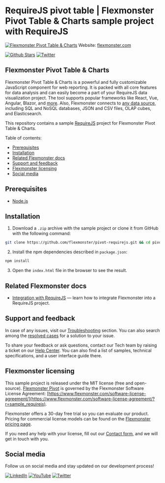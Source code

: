 # RequireJS pivot table | Flexmonster Pivot Table & Charts sample project with RequireJS

[![Flexmonster Pivot Table & Charts](https://cdn.flexmonster.com/readmes/requirejs.webp)](https://www.flexmonster.com?r=sample_requirejs)
Website: [flexmonster.com](https://www.flexmonster.com?r=sample_requirejs)

[![Github Stars](https://img.shields.io/github/stars/flexmonster?style=social)](https://github.com/flexmonster) [![Twitter](https://img.shields.io/twitter/follow/Flexmonster?style=social)](https://twitter.com/Flexmonster)

## Flexmonster Pivot Table & Charts

Flexmonster Pivot Table & Charts is a powerful and fully customizable JavaScript component for web reporting. It is packed with all core features for data analysis and can easily become a part of your RequireJS data visualization project. The tool supports popular frameworks like React, Vue, Angular, Blazor, and [more](https://www.flexmonster.com/doc/available-tutorials-integration?r=sample_requirejs). Also, Flexmonster connects to [any data source](https://www.flexmonster.com/doc/supported-data-sources?r=sample_requirejs), including SQL and NoSQL databases, JSON and CSV files, OLAP cubes, and Elasticsearch. 

This repository contains a sample [RequireJS](https://requirejs.org/) project for Flexmonster Pivot Table & Charts.

Table of contents:

* [Prerequisites](#prerequisites)
* [Installation](#installation)
* [Related Flexmonster docs](#related-flexmonster-docs)
* [Support and feedback](#support-and-feedback)
* [Flexmonster licensing](#flexmonster-licensing)
* [Social media](#social-media)

## Prerequisites

- [Node.js](https://nodejs.org/en/)

## Installation 

1. Download a `.zip` archive with the sample project or clone it from GitHub with the following command:

```bash
git clone https://github.com/flexmonster/pivot-requirejs.git && cd pivot-requirejs
```

2. Install the npm dependencies described in `package.json`: 

```bash
npm install
```

3. Open the `index.html` file in the browser to see the result.

## Related Flexmonster docs

- [Integration with RequireJS](https://www.flexmonster.com/doc/integration-with-requirejs?sample_requirejs) — learn how to integrate Flexmonster into a RequireJS project.

## Support and feedback

In case of any issues, visit our [Troubleshooting](https://www.flexmonster.com/doc/typical-errors?r=sample_requirejs) section. You can also search among the [resolved cases](https://www.flexmonster.com/technical-support?r=sample_requirejs) for a solution to your issue.

To share your feedback or ask questions, contact our Tech team by raising a ticket on our [Help Center](https://www.flexmonster.com/help-center?r=sample_requirejs). You can also find a list of samples, technical specifications, and a user interface guide there.

## Flexmonster licensing

This sample project is released under the MIT license (free and open-source). [Flexmonster Pivot](https://www.flexmonster.com/?r=sample_requirejs) is governed by the Flexmonster Software License Agreement: [https://www.flexmonster.com/software-license-agreement/](https://www.flexmonster.com/software-license-agreement/?r=sample_requirejs).

Flexmonster offers a 30-day free trial so you can evaluate our product. Pricing for commercial license models can be found on the [Flexmonster pricing page](https://www.flexmonster.com/pivot-table-editions-and-pricing/?r=sample_requirejs).

If you need any help with your license, fill out our [Contact form](https://www.flexmonster.com/contact-our-team/?r=sample_requirejs), and we will get in touch with you.

## Social media

Follow us on social media and stay updated on our development process!

[![LinkedIn](https://img.shields.io/badge/LinkedIn-blue?style=for-the-badge&logo=linkedin&logoColor=white)](https://linkedin.com/company/flexmonster) [![YouTube](https://img.shields.io/badge/YouTube-red?style=for-the-badge&logo=youtube&logoColor=white)](https://youtube.com/user/FlexMonsterPivot) [![Twitter](https://img.shields.io/badge/Twitter-blue?style=for-the-badge&logo=twitter&logoColor=white)](https://twitter.com/flexmonster)

